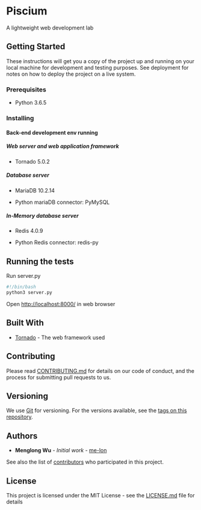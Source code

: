 # Piscium

A lightweight web development lab

## Getting Started

These instructions will get you a copy of the project up and running on your local machine for development and testing purposes. See deployment for notes on how to deploy the project on a live system.

### Prerequisites

* Python 3.6.5

### Installing

#### Back-end development env running

##### Web server and web application framework

* Tornado 5.0.2

##### Database server

* MariaDB 10.2.14

* Python mariaDB connector: PyMySQL

##### In-Memory database server

* Redis 4.0.9

* Python Redis connector: redis-py

## Running the tests

Run server.py

```bash
#!/bin/bash
python3 server.py
```

Open <http://localhost:8000/> in web browser

## Built With

* [Tornado](http://www.tornadoweb.org/en/stable/guide.html) - The web framework used

## Contributing

Please read [CONTRIBUTING.md](https://gist.github.com/PurpleBooth/b24679402957c63ec426) for details on our code of conduct, and the process for submitting pull requests to us.

## Versioning

We use [Git](https://git-scm.com/doc) for versioning. For the versions available, see the [tags on this repository](https://github.com/your/project/tags).

## Authors

* **Menglong Wu** - *Initial work* - [me-lon](https://github.com/me-lon)

See also the list of [contributors](https://github.com/piscium-proj/piscium/graphs/contributors) who participated in this project.

## License

This project is licensed under the MIT License - see the [LICENSE.md](LICENSE.md) file for details